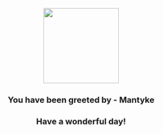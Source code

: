<p align="center">
    <img src="https://raw.githubusercontent.com/PokeAPI/sprites/master/sprites/pokemon/458.png" width="150" height="150">
</p>
<h3 align="center">You have been greeted by - <b>Mantyke</b></h3>
<h3 align="center">Have a wonderful day!</h3>
